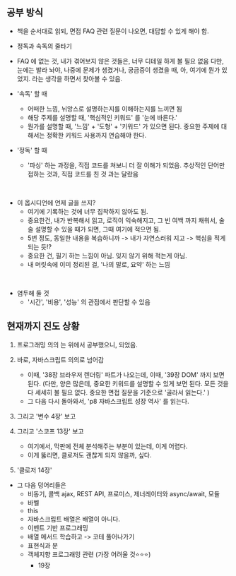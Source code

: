 
## 공부 방식 
- 책을 순서대로 읽되, 면접 FAQ 관련 질문이 나오면, 대답할 수 있게 해야 함. 
- 정독과 속독의 줄타기 
- FAQ 에 없는 것, 내가 겪어보지 않은 것들은, 너무 디테일 하게 볼 필요 없음 다만, 눈에는 발라 놔야, 나중에 문제가 생겼거나, 궁금증이 생겼을 때, 아, 여기에 뭔가 있었지. 라는 생각을 하면서 찾아볼 수 있음. 

- '속독' 할 때
	- 어떠한 느낌, 뉘앙스로 설명하는지를 이해하는지를 느끼면 됨 
	- 해당 주제를 설명할 때, '핵심적인 키워드' 를 '눈에 바른다.'
	- 뭔가를 설명할 때, '느낌' + '도형' + '키워드' 가 있으면 된다. 중요한 주제에 대해서는 정확한 키워드 사용까지 연습해야 한다. 


- '정독' 할 때 
	- '파싱' 하는 과정을, 직접 코드를 쳐보니 더 잘 이해가 되었음. 추상적인 단어만 접하는 것과, 직접 코드를 친 것 과는 달랐음 



<br>

- 이 옵시디언에 언제 글을 쓰지? 
	- 여기에 기록하는 것에 너무 집착하지 않아도 됨. 
	- 중요한건, 내가 반복해서 읽고, 로직이 익숙해지고, 그 빈 여백 까지 채워서, 술술 설명할 수 있을 때가 되면, 그때 여기에 적으면 됨. 
	- 5번 정도, 동일한 내용을 복습하니까 -> 내가 자연스러워 지고 -> 핵심을 적게 되는 듯!? 
	- 중요한 건, 필기 하는 느낌이 아님. 잊지 않기 위해 적는게 아님. 
	- 내 머릿속에 이미 정리된 걸, '나의 말로, 요약' 하는 느낌



<br>

- 염두해 둘 것 
	- '시간', '비용', '성능' 의 관점에서 판단할 수 있음 


## 현재까지 진도 상황

1. 프로그래밍 의의 는 위에서 공부했으니, 되었음. 
2. 바로, 자바스크립트 의의로 넘어감 
	- 이때, '38장 브라우저 렌더링' 파트가 나오는데, 이때, '39장 DOM' 까지 보면 된다. (다만, 양은 많은데, 중요한 키워드를 설명할 수 있게 보면 된다. 모든 것을 다 세세히 볼 필요 없다. 중요한 면접 질문을 기준으로 '골라서 읽는다.' )
	- 그 다음 다시 돌아와서, 'p8 자바스크립트 성장 역사' 를 읽는다. 

3. 그리고 '변수 4장' 보고 
4. 그리고 '스코프 13장' 보고
	- 여기에서, 막판에 전체 분석해주는 부분이 있는데, 이게 어렵다. 
	- 이게 뚫리면, 클로저도 괜찮게 되지 않을까, 싶다.
5. '클로저 14장'

- 그 다음 덩어리들은 
	- 비동기, 콜백 ajax, REST API, 프로미스, 제너레이터와 async/await, 모듈
	- 바벨
	- this
	- 자바스크립트 배열은 배열이 아니다. 
	- 이벤트 기반 프로그래밍
	- 배열 메서드 학습하고 -> 코테 풀어나가기 
	- 표현식과 문 
	- 객체지향 프로그래밍 관련 (가장 어려울 것⭐⭐⭐)
		- 19장 







